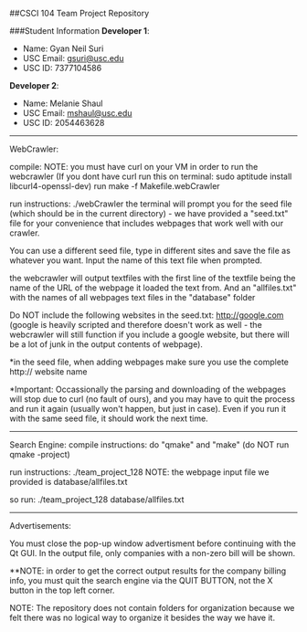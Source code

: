 ##CSCI 104 Team Project Repository

###Student Information
**Developer 1**:
  + Name: Gyan Neil Suri
  + USC Email: gsuri@usc.edu
  + USC ID: 7377104586

**Developer 2**:
  + Name: Melanie Shaul
  + USC Email: mshaul@usc.edu
  + USC ID: 2054463628

----------------------------------------------------------------------------------------------------------------------------------------------

WebCrawler:

compile: NOTE: you must have curl on your VM in order to run the webcrawler 
(If you dont have curl run this on terminal: sudo aptitude install libcurl4-openssl-dev)
run make -f Makefile.webCrawler

run instructions: ./webCrawler
the terminal will prompt you for the seed file (which should be in the current directory) - we have provided a "seed.txt" file for your convenience that includes webpages that work well with our crawler.

You can use a different seed file, type in different sites and save the file as whatever you want. Input the name of this text file when prompted.

the webcrawler will output textfiles with the first line of the textfile being the name of the URL of the webpage it loaded the text from. And an "allfiles.txt" with the names of all webpages text files in the "database" folder

Do NOT include the following websites in the seed.txt: http://google.com (google is heavily scripted and therefore doesn't work as well - the webcrawler will still function if you include a google website, but there will be a lot of junk in the output contents of webpage).

*in the seed file, when adding webpages make sure you use the complete http:// website name

*Important: Occassionally the parsing and downloading of the webpages will stop due to curl (no fault of ours), and you may have to quit the process and run it again (usually won't happen, but just in case). Even if you run it with the same seed file, it should work the next time.

----------------------------------------------------------------------------------------------------------------------------------------------
Search Engine:
compile instructions: do "qmake" and "make" (do NOT run qmake -project)

run instructions: ./team_project_128 <webpage input file> <advertisement input file> <advertisement billing output file>
NOTE: the webpage input file we provided is database/allfiles.txt

so run:
./team_project_128 database/allfiles.txt <advertisement file> <advertisement billing output file>

----------------------------------------------------------------------------------------------------------------------------------------------

Advertisements:

You must close the pop-up window advertisment before continuing with the Qt GUI.
In the output file, only companies with a non-zero bill will be shown.

**NOTE: in order to get the correct output results for the company billing info, you must quit the search engine via the QUIT BUTTON, not the X button in the top left corner.


NOTE: The repository does not contain folders for organization because we felt there was no logical way to organize it besides the way we have it.
